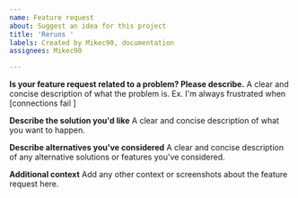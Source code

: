 ```yaml
---
name: Feature request
about: Suggest an idea for this project
title: 'Reruns '
labels: Created by Mikec90, documentation
assignees: Mikec90

---
```


**Is your feature request related to a problem? Please describe.**
A clear and concise description of what the problem is. Ex. I'm always frustrated when [connections fail ]

**Describe the solution you'd like**
A clear and concise description of what you want to happen.

**Describe alternatives you've considered**
A clear and concise description of any alternative solutions or features you've considered.

**Additional context**
Add any other context or screenshots about the feature request here.
